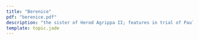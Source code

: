 ```yaml
---
title: "Berenice"
pdf: "berenice.pdf"
description: "the sister of Herod Agrippa II; features in trial of Paul in Acts 25."
template: topic.jade
---
```

